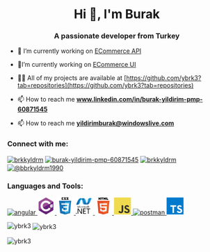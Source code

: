 <h1 align="center">Hi 👋, I'm Burak</h1>
<h3 align="center">A passionate developer from Turkey</h3>

- 🔭 I’m currently working on [ECommerce API](https://github.com/ybrk3/ECommerceAPI)

- 🔭I’m currently working on [ECommerce UI](https://github.com/ybrk3/ECommerceUI)

- 👨‍💻 All of my projects are available at [https://github.com/ybrk3?tab=repositories](https://github.com/ybrk3?tab=repositories)

- 📫 How to reach me **www.linkedin.com/in/burak-yildirim-pmp-60871545**

- 📫 How to reach me **yildirimburak@windowslive.com**

<h3 align="left">Connect with me:</h3>
<p align="left">
<a href="https://twitter.com/brkkyldrm" target="blank"><img align="center" src="https://raw.githubusercontent.com/rahuldkjain/github-profile-readme-generator/master/src/images/icons/Social/twitter.svg" alt="brkkyldrm" height="30" width="40" /></a>
<a href="https://linkedin.com/in/burak-yildirim-pmp-60871545" target="blank"><img align="center" src="https://raw.githubusercontent.com/rahuldkjain/github-profile-readme-generator/master/src/images/icons/Social/linked-in-alt.svg" alt="burak-yildirim-pmp-60871545" height="30" width="40" /></a>
<a href="https://instagram.com/brkkyldrm" target="blank"><img align="center" src="https://raw.githubusercontent.com/rahuldkjain/github-profile-readme-generator/master/src/images/icons/Social/instagram.svg" alt="brkkyldrm" height="30" width="40" /></a>
<a href="https://medium.com/@bbrkyldrm1990" target="blank"><img align="center" src="https://raw.githubusercontent.com/rahuldkjain/github-profile-readme-generator/master/src/images/icons/Social/medium.svg" alt="@bbrkyldrm1990" height="30" width="40" /></a>
</p>

<h3 align="left">Languages and Tools:</h3>
<p align="left"> <a href="https://angular.io" target="_blank" rel="noreferrer"> <img src="https://angular.io/assets/images/logos/angular/angular.svg" alt="angular" width="40" height="40"/> </a> <a href="https://www.w3schools.com/cs/" target="_blank" rel="noreferrer"> <img src="https://raw.githubusercontent.com/devicons/devicon/master/icons/csharp/csharp-original.svg" alt="csharp" width="40" height="40"/> </a> <a href="https://www.w3schools.com/css/" target="_blank" rel="noreferrer"> <img src="https://raw.githubusercontent.com/devicons/devicon/master/icons/css3/css3-original-wordmark.svg" alt="css3" width="40" height="40"/> </a> <a href="https://dotnet.microsoft.com/" target="_blank" rel="noreferrer"> <img src="https://raw.githubusercontent.com/devicons/devicon/master/icons/dot-net/dot-net-original-wordmark.svg" alt="dotnet" width="40" height="40"/> </a> <a href="https://www.w3.org/html/" target="_blank" rel="noreferrer"> <img src="https://raw.githubusercontent.com/devicons/devicon/master/icons/html5/html5-original-wordmark.svg" alt="html5" width="40" height="40"/> </a> <a href="https://developer.mozilla.org/en-US/docs/Web/JavaScript" target="_blank" rel="noreferrer"> <img src="https://raw.githubusercontent.com/devicons/devicon/master/icons/javascript/javascript-original.svg" alt="javascript" width="40" height="40"/> </a> <a href="https://postman.com" target="_blank" rel="noreferrer"> <img src="https://www.vectorlogo.zone/logos/getpostman/getpostman-icon.svg" alt="postman" width="40" height="40"/> </a> <a href="https://www.typescriptlang.org/" target="_blank" rel="noreferrer"> <img src="https://raw.githubusercontent.com/devicons/devicon/master/icons/typescript/typescript-original.svg" alt="typescript" width="40" height="40"/> </a> </p>

<p><img align="left" src="https://github-readme-stats.vercel.app/api/top-langs?username=ybrk3&show_icons=true&locale=en&layout=compact" alt="ybrk3" /></p>

<p>&nbsp;<img align="center" src="https://github-readme-stats.vercel.app/api?username=ybrk3&show_icons=true&locale=en" alt="ybrk3" /></p>

<p><img align="center" src="https://github-readme-streak-stats.herokuapp.com/?user=ybrk3&theme=default" alt="ybrk3" /></p>

